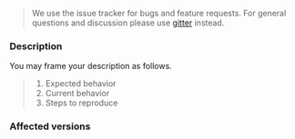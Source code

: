 > We use the issue tracker for bugs and feature requests. 
> For general questions and discussion please use [gitter](https://gitter.im/gearpump/gearpump) instead.

### Description

You may frame your description as follows.

> 1. Expected behavior
> 2. Current behavior
> 3. Steps to reproduce


### Affected versions

